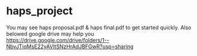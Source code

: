 # haps_project
You may see haps proposal.pdf & haps final.pdf to get started quickly.
Also belowed google drive may help you
https://drive.google.com/drive/folders/1--NbvJTiqMsE22yAVltSNzHrAdJBFGwR?usp=sharing
